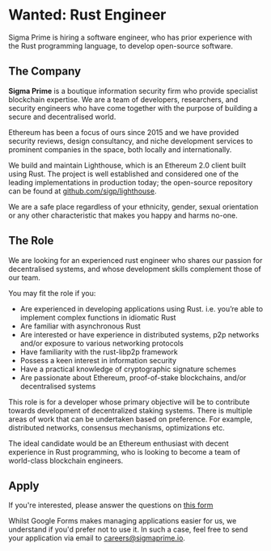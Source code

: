 # Wanted: Rust Engineer

Sigma Prime is hiring a software engineer, who has prior experience with the Rust programming language, to develop open-source software.

## The Company

**Sigma Prime** is a boutique information security firm who provide specialist
blockchain expertise. We are a team of developers, researchers, and security
engineers who have come together with the purpose of building a secure and
decentralised world.

Ethereum has been a focus of ours since 2015 and we have provided security
reviews, design consultancy, and niche development services to prominent
companies in the space, both locally and internationally.

We build and maintain Lighthouse, which is an Ethereum 2.0 client built using Rust. The
project is well established and considered one of the leading implementations
in production today; the open-source repository can be found at
[github.com/sigp/lighthouse](https://github.com/sigp/lighthouse).

We are a safe place regardless of your ethnicity, gender, sexual orientation or
any other characteristic that makes you happy and harms no-one.

## The Role

We are looking for an experienced rust engineer who shares our passion for
decentralised systems, and whose development skills complement those of our
team.

You may fit the role if you:

* Are experienced in developing applications using Rust. i.e. you’re able to implement complex functions in idiomatic Rust
* Are familiar with asynchronous Rust
* Are interested or have experience in distributed systems, p2p networks and/or exposure to various networking protocols
* Have familiarity with the rust-libp2p framework
* Possess a keen interest in information security
* Have a practical knowledge of cryptographic signature schemes
* Are passionate about Ethereum, proof-of-stake blockchains, and/or decentralised systems

This role is for a developer whose primary objective will be to contribute towards development of decentralized staking systems. There is multiple areas of work that can be undertaken based on preference. For example, distributed networks, consensus mechanisms, optimizations etc.

The ideal candidate would be an Ethereum enthusiast with decent experience in
Rust programming, who is looking to become a team of world-class blockchain
engineers. 

## Apply

If you're interested, please answer the questions on [this
form](https://forms.gle/UMu6LZKTNr3uYkiv5)

Whilst Google Forms makes managing applications easier for us, we understand if
you'd prefer not to use it. In such a case, feel free to send your application
via email to [careers@sigmaprime.io](mailto:careers@sigmaprime.io).
